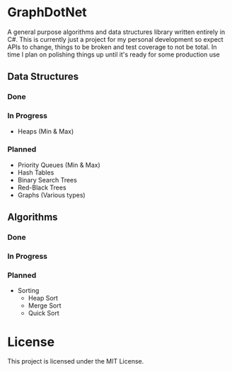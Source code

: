 # GraphDotNet
A general purpose algorithms and data structures library written entirely in C#. This is currently just a project for my personal development so expect APIs to change, things to be broken and test coverage to not be total. In time I plan on polishing things up until it's ready for some production use

## Data Structures

### Done

### In Progress

- Heaps (Min & Max)

### Planned

- Priority Queues (Min & Max)
- Hash Tables
- Binary Search Trees
- Red-Black Trees
- Graphs (Various types)

## Algorithms

### Done

### In Progress

### Planned

- Sorting
  - Heap Sort
  - Merge Sort
  - Quick Sort

# License

This project is licensed under the MIT License.
